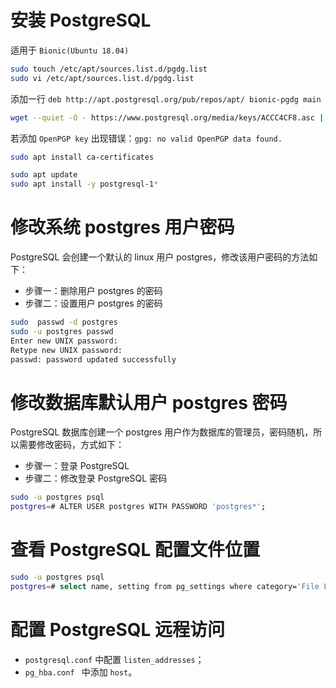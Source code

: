 # 安装 PostgreSQL

适用于 `Bionic(Ubuntu 18.04)`

``` Bash
sudo touch /etc/apt/sources.list.d/pgdg.list
sudo vi /etc/apt/sources.list.d/pgdg.list
```

添加一行 `deb http://apt.postgresql.org/pub/repos/apt/ bionic-pgdg main`

``` Bash
wget --quiet -O - https://www.postgresql.org/media/keys/ACCC4CF8.asc | sudo apt-key add -
```

若添加 `OpenPGP key` 出现错误：`gpg: no valid OpenPGP data found.`

``` Bash
sudo apt install ca-certificates

sudo apt update
sudo apt install -y postgresql-1*
```

# 修改系统 postgres 用户密码

PostgreSQL 会创建一个默认的 linux 用户 postgres，修改该用户密码的方法如下：

- 步骤一：删除用户 postgres 的密码
- 步骤二：设置用户 postgres 的密码

``` Bash
sudo  passwd -d postgres
sudo -u postgres passwd
Enter new UNIX password:
Retype new UNIX password:
passwd: password updated successfully
```
 
# 修改数据库默认用户 postgres 密码

PostgreSQL 数据库创建一个 postgres 用户作为数据库的管理员，密码随机，所以需要修改密码，方式如下：

- 步骤一：登录 PostgreSQL
- 步骤二：修改登录 PostgreSQL 密码

``` Bash
sudo -u postgres psql
postgres=# ALTER USER postgres WITH PASSWORD 'postgres*';
```

# 查看 PostgreSQL 配置文件位置

``` Bash
sudo -u postgres psql
postgres=# select name, setting from pg_settings where category='File Locations';
```

# 配置 PostgreSQL 远程访问

- `postgresql.conf` 中配置 `listen_addresses`；
- `pg_hba.conf ` 中添加 `host`。
